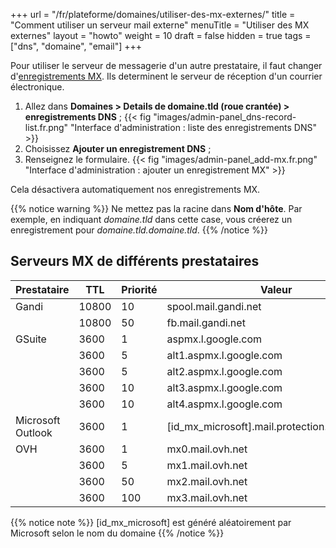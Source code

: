 +++
url = "/fr/plateforme/domaines/utiliser-des-mx-externes/"
title = "Comment utiliser un serveur mail externe"
menuTitle = "Utiliser des MX externes"
layout = "howto"
weight = 10
draft = false
hidden = true
tags = ["dns", "domaine", "email"]
+++

Pour utiliser le serveur de messagerie d'un autre prestataire, il faut changer d'[enregistrements MX](https://fr.wikipedia.org/wiki/Enregistrement_Mail_eXchanger). Ils determinent le serveur de réception d'un courrier électronique.

1. Allez dans **Domaines > Details de domaine.tld (roue crantée) > enregistrements DNS** ;
{{< fig "images/admin-panel_dns-record-list.fr.png" "Interface d'administration : liste des enregistrements DNS" >}}
2. Choisissez **Ajouter un enregistrement DNS** ;
3. Renseignez le formulaire.
{{< fig "images/admin-panel_add-mx.fr.png" "Interface d'administration : ajouter un enregistrement MX" >}}

Cela désactivera automatiquement nos enregistrements MX.

{{% notice warning %}}
Ne mettez pas la racine dans **Nom d'hôte**. Par exemple, en indiquant _domaine.tld_ dans cette case, vous créerez un enregistrement pour _domaine.tld.domaine.tld_.
{{% /notice %}}

## Serveurs MX de différents prestataires

| Prestataire       | TTL   | Priorité | Valeur                                        |
|-------------------|-------|----------|-----------------------------------------------|
| Gandi             | 10800 | 10       | spool.mail.gandi.net                          |
|                   | 10800 | 50       | fb.mail.gandi.net                             |
| GSuite            | 3600  | 1        | aspmx.l.google.com                            |
|                   | 3600  | 5        | alt1.aspmx.l.google.com                       |
|                   | 3600  | 5        | alt2.aspmx.l.google.com                       |
|                   | 3600  | 10       | alt3.aspmx.l.google.com                       |
|                   | 3600  | 10       | alt4.aspmx.l.google.com                       |
| Microsoft Outlook | 3600  | 1        | [id_mx_microsoft].mail.protection.outlook.com |
| OVH               | 3600  | 1        | mx0.mail.ovh.net                              |
|                   | 3600  | 5        | mx1.mail.ovh.net                              |
|                   | 3600  | 50       | mx2.mail.ovh.net                              |
|                   | 3600  | 100      | mx3.mail.ovh.net                              |

{{% notice note %}}
[id_mx_microsoft] est généré aléatoirement par Microsoft selon le nom du domaine
{{% /notice %}}
